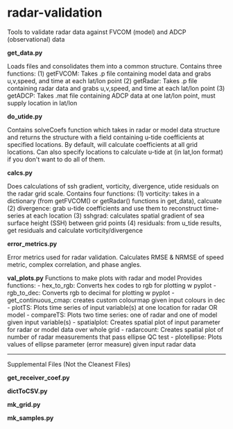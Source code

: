 # radar-validation
Tools to validate radar data against FVCOM (model) and ADCP (observational) data

**get_data.py**

Loads files and consolidates them into a common structure. Contains three functions:
    (1) getFVCOM: Takes .p file containing model data and grabs u,v,speed, and time at each lat/lon point
    (2) getRadar: Takes .p file containing radar data and grabs u,v,speed, and time at each lat/lon point
    (3) getADCP: Takes .mat file containing ADCP data at one lat/lon point, must supply location in lat/lon

**do_utide.py**

Contains solveCoefs function which takes in radar or model data structure and returns the structure with a field containing u-tide coefficients at specified locations. By default, will calculate coefficients at all grid locations. Can also specify locations to calculate u-tide at (in lat,lon format) if you don't want to do all of them. 

**calcs.py**

Does calculations of ssh gradient, vorticity, divergence, utide residuals on the radar grid scale. Contains four functions: 
    (1) vorticity: takes in a dictionary (from getFVCOM() or getRadar() functions in get_data), calcuate 
    (2) divergence: grab u-tide coefficients and use them to reconstruct time-series at each location
    (3) sshgrad: calculates spatial gradient of sea surface height (SSH) between grid points
    (4) residuals: from u_tide results, get residuals and calculate vorticity/divergence

**error_metrics.py**

Error metrics used for radar validation. Calculates RMSE & NRMSE of speed metric, complex correlation, and phase angles. 

**val_plots.py**
Functions to make plots with radar and model
Provides functions:
    - hex_to_rgb: Converts hex codes to rgb for plotting w pyplot 
    - rgb_to_dec: Converts rgb to decimal for plotting w pyplot
    - get_continuous_cmap: creates custom colourmap given input colours in dec
    - plotTS: Plots time series of input variable(s) at one location for radar OR model 
    - compareTS: Plots two time series: one of radar and one of model given input variable(s) 
    - spatialplot: Creates spatial plot of input parameter for radar or model data over whole grid 
    - radarcount: Creates spatial plot of number of radar measurements that pass ellipse QC test 
    - plotellipse: Plots values of ellipse parameter (error measure) given input radar data
    
**********************************************************************************************************************************************************
Supplemental Files (Not the Cleanest Files) 

**get_receiver_coef.py**

**dictToCSV.py**

**mk_grid.py**

**mk_samples.py**



